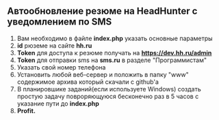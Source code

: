 Автообновление резюме на HeadHunter c уведомлением по SMS
---------------

1. Вам необходимо в файле **index.php** указать основные параметры
2. **id** рюземе на сайте **hh.ru**
3. **Token** для доступа к резюме получать на **https://dev.hh.ru/admin**
4. **Token** для отправки sms на **sms.ru** в разделе "Программистам"
5. Указать свой номер телефона
6. Установить любой веб-сервер и положить в папку "www" содержимое архива который скачали с github'a
7. В планировшике заданий(если используете Windows) создать простую задачу повроряющуюся бесконечно раз в 5 часов с указание пути до **index.php**
8. **Profit.**
